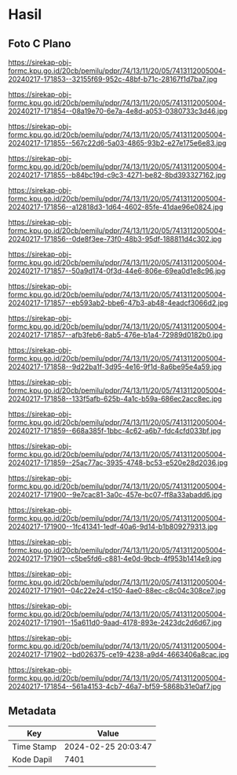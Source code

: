 # Hasil

## Foto C Plano

https://sirekap-obj-formc.kpu.go.id/20cb/pemilu/pdpr/74/13/11/20/05/7413112005004-20240217-171853--32155f69-952c-48bf-b71c-28167f1d7ba7.jpg

https://sirekap-obj-formc.kpu.go.id/20cb/pemilu/pdpr/74/13/11/20/05/7413112005004-20240217-171854--08a19e70-6e7a-4e8d-a053-0380733c3d46.jpg

https://sirekap-obj-formc.kpu.go.id/20cb/pemilu/pdpr/74/13/11/20/05/7413112005004-20240217-171855--567c22d6-5a03-4865-93b2-e27e175e6e83.jpg

https://sirekap-obj-formc.kpu.go.id/20cb/pemilu/pdpr/74/13/11/20/05/7413112005004-20240217-171855--b84bc19d-c9c3-4271-be82-8bd393327162.jpg

https://sirekap-obj-formc.kpu.go.id/20cb/pemilu/pdpr/74/13/11/20/05/7413112005004-20240217-171856--a12818d3-1d64-4602-85fe-41dae96e0824.jpg

https://sirekap-obj-formc.kpu.go.id/20cb/pemilu/pdpr/74/13/11/20/05/7413112005004-20240217-171856--0de8f3ee-73f0-48b3-95df-188811d4c302.jpg

https://sirekap-obj-formc.kpu.go.id/20cb/pemilu/pdpr/74/13/11/20/05/7413112005004-20240217-171857--50a9d174-0f3d-44e6-806e-69ea0d1e8c96.jpg

https://sirekap-obj-formc.kpu.go.id/20cb/pemilu/pdpr/74/13/11/20/05/7413112005004-20240217-171857--eb593ab2-bbe6-47b3-ab48-4eadcf3066d2.jpg

https://sirekap-obj-formc.kpu.go.id/20cb/pemilu/pdpr/74/13/11/20/05/7413112005004-20240217-171857--afb3feb6-8ab5-476e-b1a4-72989d0182b0.jpg

https://sirekap-obj-formc.kpu.go.id/20cb/pemilu/pdpr/74/13/11/20/05/7413112005004-20240217-171858--9d22ba1f-3d95-4e16-9f1d-8a6be95e4a59.jpg

https://sirekap-obj-formc.kpu.go.id/20cb/pemilu/pdpr/74/13/11/20/05/7413112005004-20240217-171858--133f5afb-625b-4a1c-b59a-686ec2acc8ec.jpg

https://sirekap-obj-formc.kpu.go.id/20cb/pemilu/pdpr/74/13/11/20/05/7413112005004-20240217-171859--668a385f-1bbc-4c62-a6b7-fdc4cfd033bf.jpg

https://sirekap-obj-formc.kpu.go.id/20cb/pemilu/pdpr/74/13/11/20/05/7413112005004-20240217-171859--25ac77ac-3935-4748-bc53-e520e28d2036.jpg

https://sirekap-obj-formc.kpu.go.id/20cb/pemilu/pdpr/74/13/11/20/05/7413112005004-20240217-171900--9e7cac81-3a0c-457e-bc07-ff8a33abadd6.jpg

https://sirekap-obj-formc.kpu.go.id/20cb/pemilu/pdpr/74/13/11/20/05/7413112005004-20240217-171900--1fc41341-1edf-40a6-9d14-b1b809279313.jpg

https://sirekap-obj-formc.kpu.go.id/20cb/pemilu/pdpr/74/13/11/20/05/7413112005004-20240217-171901--c5be5fd6-c881-4e0d-9bcb-4f953b1414e9.jpg

https://sirekap-obj-formc.kpu.go.id/20cb/pemilu/pdpr/74/13/11/20/05/7413112005004-20240217-171901--04c22e24-c150-4ae0-88ec-c8c04c308ce7.jpg

https://sirekap-obj-formc.kpu.go.id/20cb/pemilu/pdpr/74/13/11/20/05/7413112005004-20240217-171901--15a611d0-9aad-4178-893e-2423dc2d6d67.jpg

https://sirekap-obj-formc.kpu.go.id/20cb/pemilu/pdpr/74/13/11/20/05/7413112005004-20240217-171902--bd026375-ce19-4238-a9d4-4663406a8cac.jpg

https://sirekap-obj-formc.kpu.go.id/20cb/pemilu/pdpr/74/13/11/20/05/7413112005004-20240217-171854--561a4153-4cb7-46a7-bf59-5868b31e0af7.jpg


## Metadata

| Key        | Value               |
| ---------- | ------------------- |
| Time Stamp | 2024-02-25 20:03:47 |
| Kode Dapil | 7401                |




